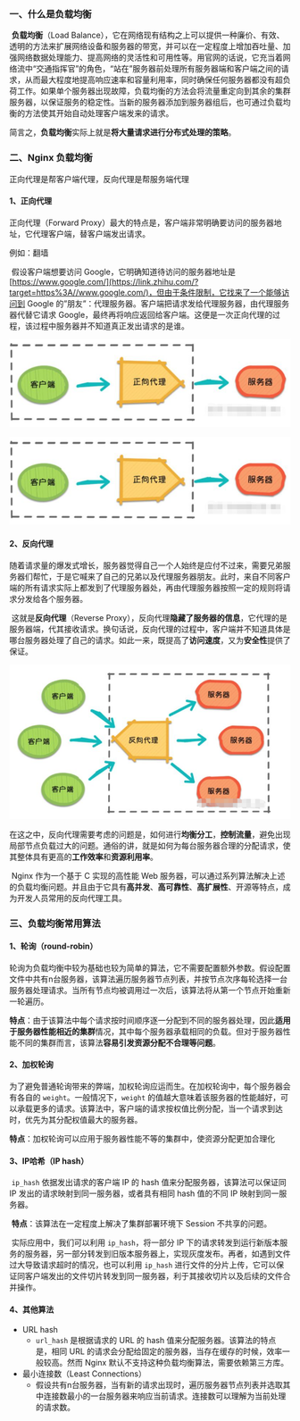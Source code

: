 ### 一、什么是负载均衡

​		**负载均衡**（Load Balance），它在网络现有结构之上可以提供一种廉价、有效、透明的方法来扩展网络设备和服务器的带宽，并可以在一定程度上增加吞吐量、加强网络数据处理能力、提高网络的灵活性和可用性等。用官网的话说，它充当着网络流中“交通指挥官”的角色，“站在”服务器前处理所有服务器端和客户端之间的请求，从而最大程度地提高响应速率和容量利用率，同时确保任何服务器都没有超负荷工作。如果单个服务器出现故障，负载均衡的方法会将流量重定向到其余的集群服务器，以保证服务的稳定性。当新的服务器添加到服务器组后，也可通过负载均衡的方法使其开始自动处理客户端发来的请求。

​		简言之，**负载均衡**实际上就是**将大量请求进行分布式处理的策略**。



### 二、Nginx 负载均衡

正向代理是帮客户端代理，反向代理是帮服务端代理

#### 1、正向代理

正向代理（Forward Proxy）最大的特点是，客户端非常明确要访问的服务器地址，它代理客户端，替客户端发出请求。

例如：翻墙

​		假设客户端想要访问 Google，它明确知道待访问的服务器地址是 [https://www.google.com/](https://link.zhihu.com/?target=https%3A//www.google.com/)，但由于条件限制，它找来了一个能够访问到 Google 的”朋友”：代理服务器。客户端把请求发给代理服务器，由代理服务器代替它请求 Google，最终再将响应返回给客户端。这便是一次正向代理的过程，该过程中服务器并不知道真正发出请求的是谁。

<img src="../assets/微信图片_20210729152430.png" alt="" />

![](../assets/微信图片_20210729152430.png)



#### 2、反向代理

​		随着请求量的爆发式增长，服务器觉得自己一个人始终是应付不过来，需要兄弟服务器们帮忙，于是它喊来了自己的兄弟以及代理服务器朋友。此时，来自不同客户端的所有请求实际上都发到了代理服务器处，再由代理服务器按照一定的规则将请求分发给各个服务器。

​		这就是**反向代理**（Reverse Proxy），反向代理**隐藏了服务器的信息**，它代理的是服务器端，代其接收请求。换句话说，反向代理的过程中，客户端并不知道具体是哪台服务器处理了自己的请求。如此一来，既提高了**访问速度**，又为**安全性**提供了保证。

<img src="../assets/微信图片_20210729152523.png" alt="" />



​		在这之中，反向代理需要考虑的问题是，如何进行**均衡分工**，**控制流量**，避免出现局部节点负载过大的问题。通俗的讲，就是如何为每台服务器合理的分配请求，使其整体具有更高的**工作效率**和**资源利用率**。

​		Nginx 作为一个基于 C 实现的高性能 Web 服务器，可以通过系列算法解决上述的负载均衡问题。并且由于它具有**高并发**、**高可靠性**、**高扩展性**、开源等特点，成为开发人员常用的反向代理工具。



### 三、负载均衡常用算法

#### 1、轮询（round-robin）

​		轮询为负载均衡中较为基础也较为简单的算法，它不需要配置额外参数。假设配置文件中共有n台服务器，该算法遍历服务器节点列表，并按节点次序每轮选择一台服务器处理请求。当所有节点均被调用过一次后，该算法将从第一个节点开始重新一轮遍历。

​		**特点**：由于该算法中每个请求按时间顺序逐一分配到不同的服务器处理，因此**适用于服务器性能相近的集群**情况，其中每个服务器承载相同的负载。但对于服务器性能不同的集群而言，该算法**容易引发资源分配不合理等问题**。



#### 2、加权轮询

​		为了避免普通轮询带来的弊端，加权轮询应运而生。在加权轮询中，每个服务器会有各自的 `weight`。一般情况下，`weight` 的值越大意味着该服务器的性能越好，可以承载更多的请求。该算法中，客户端的请求按权值比例分配，当一个请求到达时，优先为其分配权值最大的服务器。

​		**特点**：加权轮询可以应用于服务器性能不等的集群中，使资源分配更加合理化



#### 3、IP哈希（IP hash）

​		`ip_hash` 依据发出请求的客户端 IP 的 hash 值来分配服务器，该算法可以保证同 IP 发出的请求映射到同一服务器，或者具有相同 hash 值的不同 IP 映射到同一服务器。

​		**特点**：该算法在一定程度上解决了集群部署环境下 Session 不共享的问题。

​		实际应用中，我们可以利用 `ip_hash`，将一部分 IP 下的请求转发到运行新版本服务的服务器，另一部分转发到旧版本服务器上，实现灰度发布。再者，如遇到文件过大导致请求超时的情况，也可以利用 `ip_hash` 进行文件的分片上传，它可以保证同客户端发出的文件切片转发到同一服务器，利于其接收切片以及后续的文件合并操作。



#### 4、其他算法

- URL hash
  - `url_hash` 是根据请求的 URL 的 hash 值来分配服务器。该算法的特点是，相同 URL 的请求会分配给固定的服务器，当存在缓存的时候，效率一般较高。然而 Nginx 默认不支持这种负载均衡算法，需要依赖第三方库。
- 最小连接数（Least Connections）
  - 假设共有n台服务器，当有新的请求出现时，遍历服务器节点列表并选取其中连接数最小的一台服务器来响应当前请求。连接数可以理解为当前处理的请求数。



























